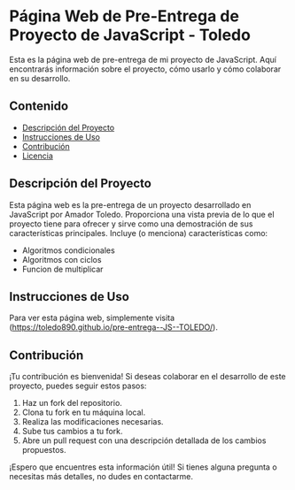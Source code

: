# Página Web de Pre-Entrega de Proyecto de JavaScript - Toledo
Esta es la página web de pre-entrega de mi proyecto de JavaScript. Aquí encontrarás información sobre el proyecto, cómo usarlo y cómo colaborar en su desarrollo.

## Contenido

- [Descripción del Proyecto](#descripción-del-proyecto)
- [Instrucciones de Uso](#instrucciones-de-uso)
- [Contribución](#contribución)
- [Licencia](#licencia)

## Descripción del Proyecto

Esta página web es la pre-entrega de un proyecto desarrollado en JavaScript por Amador Toledo. Proporciona una vista previa de lo que el proyecto tiene para ofrecer y sirve como una demostración de sus características principales. Incluye (o menciona) características como:

- Algoritmos condicionales
- Algoritmos con ciclos 
- Funcion de multiplicar

## Instrucciones de Uso

Para ver esta página web, simplemente visita (https://toledo890.github.io/pre-entrega--JS--TOLEDO/).

## Contribución

¡Tu contribución es bienvenida! Si deseas colaborar en el desarrollo de este proyecto, puedes seguir estos pasos:

1. Haz un fork del repositorio.
2. Clona tu fork en tu máquina local.
3. Realiza las modificaciones necesarias.
4. Sube tus cambios a tu fork.
5. Abre un pull request con una descripción detallada de los cambios propuestos.

¡Espero que encuentres esta información útil! Si tienes alguna pregunta o necesitas más detalles, no dudes en contactarme.

